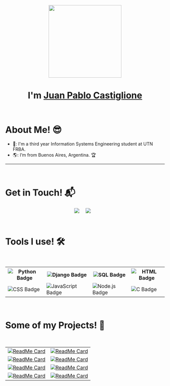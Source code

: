 
<p align="center">
  <img src="https://miro.medium.com/max/2048/1*OohqW5DGh9CQS4hLY5FXzA.png" height="230"/>
</p>
<h1 align="center">I'm <a href="https://github.com/JuanpiCasti">Juan Pablo Castiglione<a></h1>
<Br>
<h1>About Me! 😎</h1>

- 🏫: I'm a third year Information Systems Engineering student at UTN FRBA.
- 🌎: I’m from Buenos Aires, Argentina. 🏆
  
<hr>
<Br>
<h1>Get in Touch! 📬</h1>

<p align="center">
<a href="https://www.linkedin.com/in/juan-pablo-castiglione/" target="blank"><img align="center" src="https://img.shields.io/badge/Juan Pablo Castiglione-0077B5?style=for-the-badge&logo=linkedin&logoColor=white" /></a> &nbsp;&nbsp;&nbsp;  <a href="mailto:juanpablocastiglione01@gmail.com" target="blank"><img align="center" src="https://img.shields.io/badge/juanpablocastiglione01@gmail.com-D14836?style=for-the-badge&logo=gmail&logoColor=white" /></a>    &nbsp;&nbsp;&nbsp;       
</p>
  
  

<Br>
<h1>Tools I use! 🛠️</h1>
<Br>

<table>  <tr>  <th><img src="https://img.shields.io/badge/Python-FFD43B?style=for-the-badge&logo=python&logoColor=darkgreen" alt="Python Badge"></th>  <th><img src="https://img.shields.io/badge/Django-FF6F00?style=for-the-badge&logo=django&logoColor=white" alt="Django Badge"></th>  <th><img src="https://img.shields.io/badge/SQL-2C2D72?style=for-the-badge&logo=sql&logoColor=white" alt="SQL Badge"></th>  <th><img src="https://img.shields.io/badge/HTML-F37626.svg?&style=for-the-badge&logo=HTML5&logoColor=white" alt="HTML Badge"></th>  </tr>  <tr>  <td><img src="https://img.shields.io/badge/CSS-342B029.svg?&style=for-the-badge&logo=css3&logoColor=white" alt="CSS Badge"></td>  <td><img src="https://img.shields.io/badge/JavaScript-f7df1e?style=for-the-badge&logo=JavaScript&logoColor=white" alt="JavaScript Badge"></td>  <td><img src="https://img.shields.io/badge/Node-342B029?style=for-the-badge&logo=node.js&logoColor=white" alt="Node.js Badge"></td>  <td><img src="https://img.shields.io/badge/C-239120?style=for-the-badge&logo=c&logoColor=white" alt="C Badge"></td>  </tr>  </table>

<Br>
<h1>Some of my Projects! 🎨</h1>
<Br>



<table>
  <tr>
    <td>
      <a href="https://github.com/JuanpiCasti/GDD-Migration-and-BI">
        <img src="https://github-readme-stats.vercel.app/api/pin/?username=JuanpiCasti&repo=GDD-Migration-and-BI" alt="ReadMe Card">
      </a>
    </td>
    <td>
      <a href="https://github.com/JuanpiCasti/DraVirginiaBazan">
        <img src="https://github-readme-stats.vercel.app/api/pin/?username=JuanpiCasti&repo=DraVirginiaBazan" alt="ReadMe Card">
      </a>
    </td>
  </tr>
  <tr>
    <td>
      <a href="https://github.com/JuanpiCasti/tp-so-TUKI-Black-Suits">
        <img src="https://github-readme-stats.vercel.app/api/pin/?username=JuanpiCasti&repo=tp-so-TUKI-Black-Suits" alt="ReadMe Card">
      </a>
    </td>
    <td>
      <a href="https://github.com/JuanpiCasti/flex-bison-calculator">
        <img src="https://github-readme-stats.vercel.app/api/pin/?username=JuanpiCasti&repo=flex-bison-calculator" alt="ReadMe Card">
      </a>
    </td>
  </tr>
  <tr>
    <td>
      <a href="https://github.com/JuanpiCasti/clickerhero-game">
        <img src="https://github-readme-stats.vercel.app/api/pin/?username=JuanpiCasti&repo=clickerhero-game" alt="ReadMe Card">
      </a>
    </td>
    <td>
      <a href="https://github.com/JuanpiCasti/zn_operation_table_generator">
        <img src="https://github-readme-stats.vercel.app/api/pin/?username=JuanpiCasti&repo=zn_operation_table_generator" alt="ReadMe Card">
      </a>
    </td>
  </tr>
  <tr>
    <td>
      <a href="https://github.com/JuanpiCasti/interest-app">
        <img src="https://github-readme-stats.vercel.app/api/pin/?username=JuanpiCasti&repo=interest-app" alt="ReadMe Card">
      </a>
    </td>
    <td>
      <a href="https://github.com/JuanpiCasti/signup-form">
        <img src="https://github-readme-stats.vercel.app/api/pin/?username=JuanpiCasti&repo=signup-form" alt="ReadMe Card">
      </a>
    </td>
  </tr>
</table>
